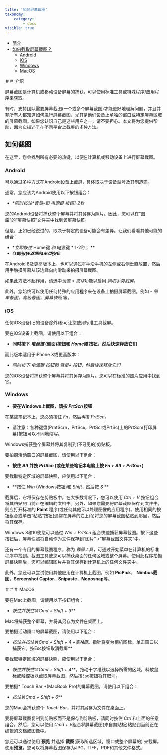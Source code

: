 ```yaml
---
title: '如何屏幕截图'
taxonomy:
    category:
        - docs
visible: true
---
```


* [简介](＃intro)
* [如何截取屏幕截图？](＃take截屏)
    * [Android](＃android)
    * [iOS](＃ios)
    * [Windows](＃windows)
    * [MacOS](＃mac)

<a name="intro"></a>

＃＃ 介绍

屏幕截图是计算机或移动设备屏幕的捕获，可以使用标准工具或特殊程序/应用程序来获取。

有时，支持团队需要屏幕截图(一个或多个屏幕截图)才能更好地理解问题，并且并非所有人都知道如何进行屏幕截图，尤其是他们设备上单独的窗口或特定屏幕区域的屏幕截图。如果您认识自己是这些用户之一，请不要担心。本文将为您提供帮助，因为它描述了在不同平台上截屏的多种方法。

<a name="take-screenshot"></a>

## 如何截图

在这里，您会找到所有必要的热键，以便在计算机或移动设备上进行屏幕截图。

<a name="android"></a>

### Android

可以通过多种方式在Android设备上截屏，具体取决于设备型号及其制造商。

通常，您应该为Android使用以下按钮组合：

+ **同时按住*音量-*和 *电源键* 按钮1-2秒**

您的Android设备将捕获整个屏幕并将其另存为照片。因此，您可以在“图库”的“屏幕快照”文件夹中找到该屏幕快照。

但是，正如已经说过的，取决于特定的设备可能会有差异。让我们看看其他可能的组合：

+ **立即按住* Home键 *和* 电源键 * 1-2秒； **
+ **立即按住*返回*和*主页*按钮**

在Android 8及更高版本上，也可以通过将手沿手机的左侧或右侧垂直放置，然后用手触摸屏幕从该边缘向内滑动来拍摄屏幕截图。

如果此方法不起作用，请选中*设置* > *高级*功能以启用 *抓取手势截屏*。

此外，您始终可以使用任何特殊的应用程序来在设备上拍摄屏幕截图，例如 - *简单截图*，*高级截图*，*屏幕快照* 等。

<a name="ios"></a>

### iOS

任何iOS设备(旧的设备除外)都可让您使用标准工具截屏。

要在iOS设备上截图，请使用以下组合：

+ **同时按下 *电源键* (侧面)按钮和 *Home键* 按钮，然后快速释放它们**

而此版本适用于iPhone X或更高版本：

+ **同时按下* 电源键 *按钮和* 音量+ *按钮，然后快速释放它们**

您的iOS设备将捕获整个屏幕并将其另存为照片。您可以在标准的照片应用中找到它。

<a name="windows"></a>

### Windows

+ **要在Windows上截图，请按 *PrtScn* 按钮**

在某些笔记本上，您必须按住 *Fn*，然后再按 *PrtScn*。

* 请注意：各种键盘(PrntScrn，PrtScn，PrtScr或PrtSc)上的PrtScn(打印屏幕)按钮可以不同地缩写。

Windows捕获整个屏幕并将其复制到(不可见的)剪贴板。

要拍摄活动窗口的屏幕截图，请使用以下组合：

+ **按住 *Alt* 并按 *PrtScn* (或在某些笔记本电脑上按 *Fn + Alt + PrtScn* )**

要截取特定区域的屏幕快照，应使用以下组合：

+ **按住 *Win* (Windows按钮)和 *Shift*，然后按 *S* **

截屏后，它将保存在剪贴板中。在大多数情况下，您可以使用 *Ctrl + V* 按钮组合将其粘贴到当前正在编辑的文档中。另外，如果您需要将屏幕截图保存到文件中，则应打开标准的 **Paint** 程序(或任何其他可以处理图像的应用程序)。使用相同的按钮组合或单击“粘贴”按钮(通常在屏幕的左上角)将您的屏幕截图粘贴到那里，然后将其保存。

Windows 8和10使您可以通过 *Win + PrtScn* 组合快速捕获屏幕截图。按下这些按钮后，屏幕快照将自动作为文件保存到“图片”->“屏幕截图文件夹”中。

还有一个专用的屏幕截图程序，称为 *截图工具*，可通过开始菜单在计算机的标准程序中找到。截图工具使您可以捕获桌面的任何区域或整个屏幕。使用此程序拍摄屏幕快照后，您可以编辑图片并将其保存到计算机上的任何文件夹中。

此外，您还可以尝试使用其他应用在计算机上截图，例如 **PicPick**， **Nimbus截图**，**Screenshot Captor**，**Snipaste**，**Monosnap**等。

<a name="mac"></a>

＃＃＃ MacOS

要在Mac上截图，请使用以下按钮组合：

+ **按住并按住*⌘Cmd + Shift + 3***

Mac将捕获整个屏幕，并将其另存为文件在桌面上。

要拍摄活动窗口的屏幕截图，请使用以下组合：

+ **按住并按住*⌘Cmd + Shift + 4 +空格键*。指针将变为相机图标。单击窗口以捕获它。按Esc按钮取消截屏**

要截取特定区域的屏幕快照，应使用以下组合：

+ **按住并按住*⌘Cmd + Shift + 4***。拖动十字准线以选择所需的区域。释放鼠标或触控板以截取屏幕截图，然后按Esc按钮将其取消。

要拍摄* Touch Bar *(MacBook Pro)的屏幕截图，请使用以下组合：

+ **按住*⌘Cmd + Shift + 6***

您的Mac会捕获整个 *Touch Bar*，并将其另存为文件在桌面上。

要将屏幕截图复制到剪贴板而不是保存到剪贴板，请同时按住 *Ctrl* 和上面的任意组合。然后，您可以使用 *Cmd + V*组合将屏幕截图(来自剪贴板)粘贴到当前正在编辑的文档或图像中。

您还可以通过使用 **预览** 并选择 **截图**(获取所选区域，窗口或整个屏幕的) 来截屏。使用**预览**，您可以将屏幕截图保存为JPG，TIFF，PDF和其他文件格式。

<a name="windows-phone"></a>
